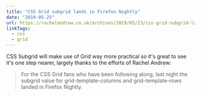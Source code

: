 ```yaml
---
title: "CSS Grid subgrid lands in Firefox Nightly"
date: "2019-05-25"
url: https://rachelandrew.co.uk/archives/2019/05/23/css-grid-subgrid-lands-in-firefox-nightly/
linkTags:
  - css
  - grid
---
```


CSS Subgrid will make use of Grid way more practical so it's great to see it's one step nearer, largely thanks to the efforts of Rachel Andrew:

> For the CSS Grid fans who have been following along, last night the subgrid value for grid-template-columns and grid-template-rows landed in Firefox Nightly.
